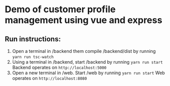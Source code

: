 # Demo of customer profile management using vue and express

## Run instructions:

1.  Open a terminal in /backend them compile /backend/dist by running `yarn run tsc-watch`
2.  Using a terminal in /backend, start /backend by running `yarn run start`
    Backend operates on `http://localhost:5000`
3.  Open a new terminal in /web. Start /web by running `yarn run start`
    Web operates on `http://localhost:8080`
